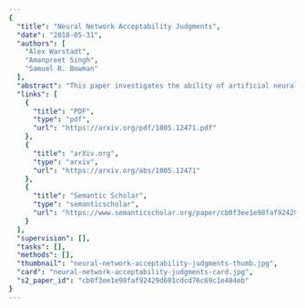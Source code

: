 ```yaml
---
{
  "title": "Neural Network Acceptability Judgments",
  "date": "2018-05-31",
  "authors": [
    "Alex Warstadt",
    "Amanpreet Singh",
    "Samuel R. Bowman"
  ],
  "abstract": "This paper investigates the ability of artificial neural networks to judge the grammatical acceptability of a sentence, with the goal of testing their linguistic competence. We introduce the Corpus of Linguistic Acceptability (CoLA), a set of 10,657 English sentences labeled as grammatical or ungrammatical from published linguistics literature. As baselines, we train several recurrent neural network models on acceptability classification, and find that our models outperform unsupervised models by Lau et al. (2016) on CoLA. Error-analysis on specific grammatical phenomena reveals that both Lau et al.’s models and ours learn systematic generalizations like subject-verb-object order. However, all models we test perform far below human level on a wide range of grammatical constructions.",
  "links": [
    {
      "title": "PDF",
      "type": "pdf",
      "url": "https://arxiv.org/pdf/1805.12471.pdf"
    },
    {
      "title": "arXiv.org",
      "type": "arxiv",
      "url": "https://arxiv.org/abs/1805.12471"
    },
    {
      "title": "Semantic Scholar",
      "type": "semanticscholar",
      "url": "https://www.semanticscholar.org/paper/cb0f3ee1e98faf92429d601cdcd76c69c1e484eb"
    }
  ],
  "supervision": [],
  "tasks": [],
  "methods": [],
  "thumbnail": "neural-network-acceptability-judgments-thumb.jpg",
  "card": "neural-network-acceptability-judgments-card.jpg",
  "s2_paper_id": "cb0f3ee1e98faf92429d601cdcd76c69c1e484eb"
}
---
```


